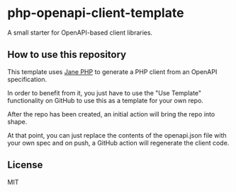# php-openapi-client-template

A small starter for OpenAPI-based client libraries.

## How to use this repository

This template uses [Jane PHP](https://github.com/janephp/janephp) to generate a
PHP client from an OpenAPI specification.

In order to benefit from it, you just have to use the "Use Template" functionality on GitHub to use this as a template for your own repo.

After the repo has been created, an initial action will bring the repo into shape.

At that point, you can just replace the contents of the openapi.json file with your own spec and on push, a GitHub action will regenerate the client code.

## License

MIT
